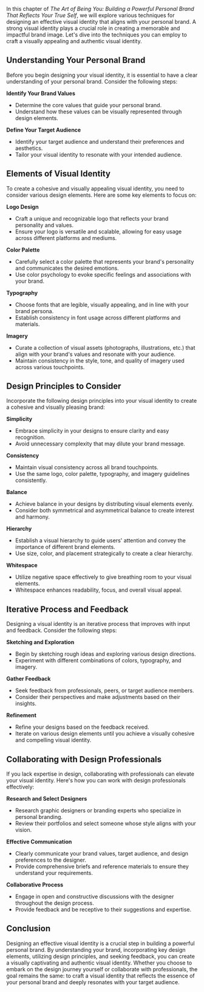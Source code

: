 
In this chapter of *The Art of Being You: Building a Powerful Personal Brand That Reflects Your True Self*, we will explore various techniques for designing an effective visual identity that aligns with your personal brand. A strong visual identity plays a crucial role in creating a memorable and impactful brand image. Let's dive into the techniques you can employ to craft a visually appealing and authentic visual identity.

Understanding Your Personal Brand
---------------------------------

Before you begin designing your visual identity, it is essential to have a clear understanding of your personal brand. Consider the following steps:

**Identify Your Brand Values**

* Determine the core values that guide your personal brand.
* Understand how these values can be visually represented through design elements.

**Define Your Target Audience**

* Identify your target audience and understand their preferences and aesthetics.
* Tailor your visual identity to resonate with your intended audience.

Elements of Visual Identity
---------------------------

To create a cohesive and visually appealing visual identity, you need to consider various design elements. Here are some key elements to focus on:

**Logo Design**

* Craft a unique and recognizable logo that reflects your brand personality and values.
* Ensure your logo is versatile and scalable, allowing for easy usage across different platforms and mediums.

**Color Palette**

* Carefully select a color palette that represents your brand's personality and communicates the desired emotions.
* Use color psychology to evoke specific feelings and associations with your brand.

**Typography**

* Choose fonts that are legible, visually appealing, and in line with your brand persona.
* Establish consistency in font usage across different platforms and materials.

**Imagery**

* Curate a collection of visual assets (photographs, illustrations, etc.) that align with your brand's values and resonate with your audience.
* Maintain consistency in the style, tone, and quality of imagery used across various touchpoints.

Design Principles to Consider
-----------------------------

Incorporate the following design principles into your visual identity to create a cohesive and visually pleasing brand:

**Simplicity**

* Embrace simplicity in your designs to ensure clarity and easy recognition.
* Avoid unnecessary complexity that may dilute your brand message.

**Consistency**

* Maintain visual consistency across all brand touchpoints.
* Use the same logo, color palette, typography, and imagery guidelines consistently.

**Balance**

* Achieve balance in your designs by distributing visual elements evenly.
* Consider both symmetrical and asymmetrical balance to create interest and harmony.

**Hierarchy**

* Establish a visual hierarchy to guide users' attention and convey the importance of different brand elements.
* Use size, color, and placement strategically to create a clear hierarchy.

**Whitespace**

* Utilize negative space effectively to give breathing room to your visual elements.
* Whitespace enhances readability, focus, and overall visual appeal.

Iterative Process and Feedback
------------------------------

Designing a visual identity is an iterative process that improves with input and feedback. Consider the following steps:

**Sketching and Exploration**

* Begin by sketching rough ideas and exploring various design directions.
* Experiment with different combinations of colors, typography, and imagery.

**Gather Feedback**

* Seek feedback from professionals, peers, or target audience members.
* Consider their perspectives and make adjustments based on their insights.

**Refinement**

* Refine your designs based on the feedback received.
* Iterate on various design elements until you achieve a visually cohesive and compelling visual identity.

Collaborating with Design Professionals
---------------------------------------

If you lack expertise in design, collaborating with professionals can elevate your visual identity. Here's how you can work with design professionals effectively:

**Research and Select Designers**

* Research graphic designers or branding experts who specialize in personal branding.
* Review their portfolios and select someone whose style aligns with your vision.

**Effective Communication**

* Clearly communicate your brand values, target audience, and design preferences to the designer.
* Provide comprehensive briefs and reference materials to ensure they understand your requirements.

**Collaborative Process**

* Engage in open and constructive discussions with the designer throughout the design process.
* Provide feedback and be receptive to their suggestions and expertise.

Conclusion
----------

Designing an effective visual identity is a crucial step in building a powerful personal brand. By understanding your brand, incorporating key design elements, utilizing design principles, and seeking feedback, you can create a visually captivating and authentic visual identity. Whether you choose to embark on the design journey yourself or collaborate with professionals, the goal remains the same: to craft a visual identity that reflects the essence of your personal brand and deeply resonates with your target audience.
